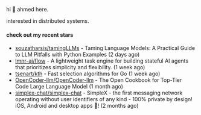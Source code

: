 hi 👋 ahmed here.

interested in distributed systems.

#### check out my recent stars

- [souzatharsis/tamingLLMs](https://github.com/souzatharsis/tamingLLMs) - Taming Language Models: A Practical Guide to LLM Pitfalls with Python Examples (2 days ago)
- [lmnr-ai/flow](https://github.com/lmnr-ai/flow) - A lightweight task engine for building stateful AI agents that prioritizes simplicity and flexibility. (1 week ago)
- [tsenart/kth](https://github.com/tsenart/kth) - Fast selection algorithms for Go (1 week ago)
- [OpenCoder-llm/OpenCoder-llm](https://github.com/OpenCoder-llm/OpenCoder-llm) - The Open Cookbook for Top-Tier Code Large Language Model (1 month ago)
- [simplex-chat/simplex-chat](https://github.com/simplex-chat/simplex-chat) - SimpleX - the first messaging network operating without user identifiers of any kind - 100% private by design! iOS, Android and desktop apps 📱! (2 months ago)

